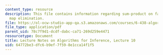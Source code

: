```yaml
---
content_type: resource
description: This file contains information regarding sum-product on factor graphs,
  map elimination.
file: https://ol-ocw-studio-app-qa.s3.amazonaws.com/courses/6-438-algorithms-for-inference-fall-2014/64772be3dfc6b9ef7f598e1cca14f1f5_MIT6_438F14_Lec10.pdf
file_type: application/pdf
parent_uid: 78c7f9d1-dcdf-dabc-ca71-269d259e4471
resourcetype: Document
title: Lecture Notes on Algorithms for Inference, Lecture 10
uid: 64772be3-dfc6-b9ef-7f59-8e1cca14f1f5
---
```

